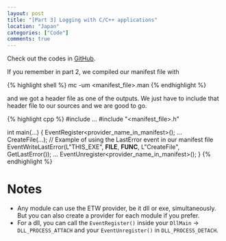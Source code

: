 ```yaml
---
layout: post
title: "[Part 3] Logging with C/C++ applications"
location: "Japan"
categories: ["Code"]
comments: true
---
```


Check out the codes in [GitHub](https://github.com/idrilsilverfoot/win32-etw-manifest).

If you remember in part 2, we compiled our manifest file with

{% highlight shell %}
mc -um <manifest_file>.man
{% endhighlight %}

and we got a header file as one of the outputs. We just have to include that header file to our sources and we are good to go.

{% highlight cpp %}
#include ...
#include "<manifest_file>.h"

int main(...)
{
    EventRegister<provider_name_in_manifest>();
    ...
    CreateFile(...);
    // Example of using the LastError event in our manifest file
    EventWriteLastError(L"THIS_EXE", __FILE__, __FUNC__, L"CreateFile", GetLastError());
    ...
    EventUnregister<provider_name_in_manifest>();
}
{% endhighlight %}

# Notes

* Any module can use the ETW provider, be it dll or exe, simultaneously. But you can also create a provider for each module if you prefer. 
* For a dll, you can call the `EventRegister()` inside your `DllMain` -> `DLL_PROCESS_ATTACH` and your `EventUnregister()` in `DLL_PROCESS_DETACH`.
